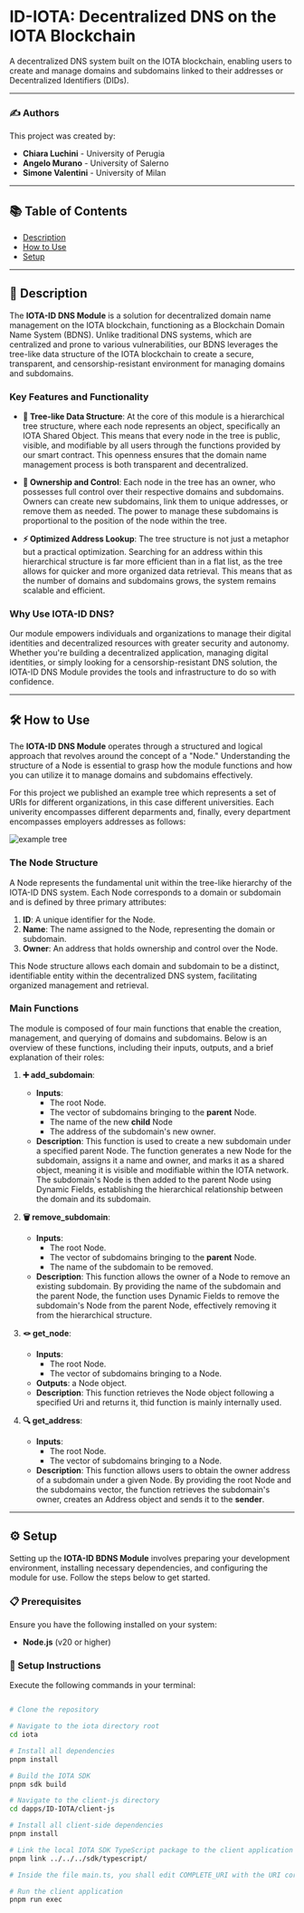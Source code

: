 # ID-IOTA: Decentralized DNS on the IOTA Blockchain

A decentralized DNS system built on the IOTA blockchain, enabling users to create and manage domains and subdomains linked to their addresses or Decentralized Identifiers (DIDs).

---

### ✍️ **Authors**

This project was created by:

- **Chiara Luchini** - University of Perugia
- **Angelo Murano** - University of Salerno
- **Simone Valentini** - University of Milan

---

## 📚 Table of Contents
* [Description](#description)
* [How to Use](#how-to-use)
* [Setup](#setup)

---

## 📝 Description <a name="description"/>

The **IOTA-ID DNS Module** is a solution for decentralized domain name management on the IOTA blockchain, functioning as a Blockchain Domain Name System (BDNS). Unlike traditional DNS systems, which are centralized and prone to various vulnerabilities, our BDNS leverages the tree-like data structure of the IOTA blockchain to create a secure, transparent, and censorship-resistant environment for managing domains and subdomains.

### Key Features and Functionality

- **🌳 Tree-like Data Structure**: At the core of this module is a hierarchical tree structure, where each node represents an object, specifically an IOTA Shared Object. This means that every node in the tree is public, visible, and modifiable by all users through the functions provided by our smart contract. This openness ensures that the domain name management process is both transparent and decentralized.

- **🔑 Ownership and Control**: Each node in the tree has an owner, who possesses full control over their respective domains and subdomains. Owners can create new subdomains, link them to unique addresses, or remove them as needed. The power to manage these subdomains is proportional to the position of the node within the tree.

- **⚡ Optimized Address Lookup**: The tree structure is not just a metaphor but a practical optimization. Searching for an address within this hierarchical structure is far more efficient than in a flat list, as the tree allows for quicker and more organized data retrieval. This means that as the number of domains and subdomains grows, the system remains scalable and efficient.

### Why Use IOTA-ID DNS?

Our module empowers individuals and organizations to manage their digital identities and decentralized resources with greater security and autonomy. Whether you're building a decentralized application, managing digital identities, or simply looking for a censorship-resistant DNS solution, the IOTA-ID DNS Module provides the tools and infrastructure to do so with confidence.

---

## 🛠️ How to Use <a name="how-to-use"/>

The **IOTA-ID DNS Module** operates through a structured and logical approach that revolves around the concept of a "Node." Understanding the structure of a Node is essential to grasp how the module functions and how you can utilize it to manage domains and subdomains effectively.

For this project we published an example tree which represents a set of URIs for different organizations, in this case different universities. Each univerity encompasses different deparments and, finally, every department encompasses employers addresses as follows:

![example tree](./example_tree.jpg)

### The Node Structure

A Node represents the fundamental unit within the tree-like hierarchy of the IOTA-ID DNS system. Each Node corresponds to a domain or subdomain and is defined by three primary attributes:

1. **ID**: A unique identifier for the Node.
2. **Name**: The name assigned to the Node, representing the domain or subdomain.
3. **Owner**: An address that holds ownership and control over the Node.

This Node structure allows each domain and subdomain to be a distinct, identifiable entity within the decentralized DNS system, facilitating organized management and retrieval.

### Main Functions

The module is composed of four main functions that enable the creation, management, and querying of domains and subdomains. Below is an overview of these functions, including their inputs, outputs, and a brief explanation of their roles:

1. **➕ add_subdomain**:
   - **Inputs**: 
     - The root Node.
     - The vector of subdomains bringing to the **parent** Node.
     - The name of the new **child** Node
     - The address of the subdomain's new owner.
   - **Description**: This function is used to create a new subdomain under a specified parent Node. The function generates a new Node for the subdomain, assigns it a name and owner, and marks it as a shared object, meaning it is visible and modifiable within the IOTA network. The subdomain's Node is then added to the parent Node using Dynamic Fields, establishing the hierarchical relationship between the domain and its subdomain.

2. **🗑️ remove_subdomain**:
   - **Inputs**: 
     - The root Node.
     - The vector of subdomains bringing to the **parent** Node.
     - The name of the subdomain to be removed.
   - **Description**: This function allows the owner of a Node to remove an existing subdomain. By providing the name of the subdomain and the parent Node, the function uses Dynamic Fields to remove the subdomain's Node from the parent Node, effectively removing it from the hierarchical structure.

3. **🪢 get_node**:
   - **Inputs**:
     - The root Node. 
     - The vector of subdomains bringing to a Node.
   - **Outputs**: a Node object.
   - **Description**: This function retrieves the Node object following a specified Uri and returns it, thid function is mainly internally used.

4. **🔍 get_address**:
   - **Inputs**: 
     - The root Node.
     - The vector of subdomains bringing to a Node.
   - **Description**: This function allows users to obtain the owner address of a subdomain under a given Node. By providing the root Node and the subdomains vector, the function retrieves the subdomain's owner, creates an Address object and sends it to the **sender**.

---

## ⚙️ Setup <a name="setup"/>

Setting up the **IOTA-ID BDNS Module** involves preparing your development environment, installing necessary dependencies, and configuring the module for use. Follow the steps below to get started.

### 📋 Prerequisites

Ensure you have the following installed on your system:

- **Node.js** (v20 or higher)

### 📝 Setup Instructions

Execute the following commands in your terminal:

```bash

# Clone the repository

# Navigate to the iota directory root
cd iota

# Install all dependencies
pnpm install

# Build the IOTA SDK
pnpm sdk build

# Navigate to the client-js directory
cd dapps/ID-IOTA/client-js

# Install all client-side dependencies
pnpm install

# Link the local IOTA SDK TypeScript package to the client application
pnpm link ../../../sdk/typescript/

# Inside the file main.ts, you shall edit COMPLETE_URI with the URI corresponding to the address you want to retrieve (g.e. "pippo.CS.unipg.iota"), and MNEMONIC with the mnemonic of the account you want to perform the transaction with.

# Run the client application
pnpm run exec

```

